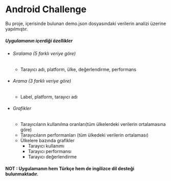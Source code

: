 # Android Challenge
Bu proje, içerisinde bulunan demo.json dosyasındaki verilerin analizi üzerine yapılmıştır.

##### Uygulamanın içerdiği özellikler

  - ###### Sıralama (5 farklı veriye göre)
    - Tarayıcı adı, platform, ülke, değerlendirme, performans
  - ###### Arama (3 farklı veriye göre)
    - Label, platform, tarayıcı adı
  - ###### Grafikler
    - Tarayıcıların kullanılma oranları(tüm ülkelerdeki verilerin ortalamasına göre)
    - Tarayıcıların performanları (tüm ülkedeki verilerin ortalaması)
    - Ülkelere bazında grafikler
        - Tarayıcı kullanımı
        - Tarayıcı performansı
        - Tarayıcı değerlendirme
#### NOT : Uygulamanın hem Türkçe hem de ingilizce dil desteği bulunmaktadır.
